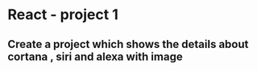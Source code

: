 # React - project 1 
## Create a project which shows the details about cortana , siri and alexa with image 

